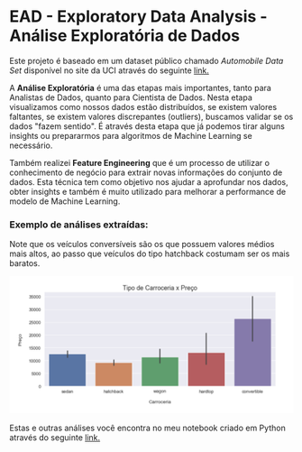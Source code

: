 # EAD - Exploratory Data Analysis - Análise Exploratória de Dados

Este projeto é baseado em um dataset público chamado _Automobile Data Set_ disponível no site da UCI através do seguinte [link.](https://archive.ics.uci.edu/ml/datasets/Automobile)

A **Análise Exploratória** é uma das etapas mais importantes, tanto para Analistas de Dados, quanto para Cientista de Dados. Nesta etapa visualizamos como nossos dados estão distribuídos, se existem valores faltantes, se existem valores discrepantes (outliers), buscamos validar se os dados "fazem sentido". É através desta etapa que já podemos tirar alguns insights ou prepararmos para algoritmos de Machine Learning se necessário.

Também realizei **Feature Engineering** que é um processo de utilizar o conhecimento de negócio para extrair novas informações do conjunto de dados. Esta técnica tem como objetivo nos ajudar a aprofundar nos dados, obter insights e também é muito utilizado para melhorar a performance de modelo de Machine Learning.

### Exemplo de análises extraídas:

Note que os veículos conversíveis são os que possuem valores médios mais altos, ao passo que veículos do tipo hatchback costumam ser os mais baratos.

![Test Image 2](https://github.com/janderfg/EAD-Exploratory_Data_Analysis/blob/master/images/graph.png?raw=true)


Estas e outras análises você encontra no meu notebook criado em Python através do seguinte [link.](https://github.com/janderfg/EAD-Exploratory_Data_Analysis/blob/master/EAD-Exploratory_Data_Analysis-Cars_Dataset.ipynb "Github")
